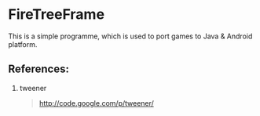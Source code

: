 FireTreeFrame
=============

This is a simple programme, which is used to port games to Java & Android platform.  

## References:  
1. tweener  
	> http://code.google.com/p/tweener/
